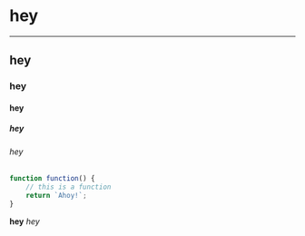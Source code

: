 # hey
---
## hey
### hey
#### hey
##### hey
###### hey

```js
function function() {
	// this is a function
    return `Ahoy!`;
}
```

**hey**
*hey*


